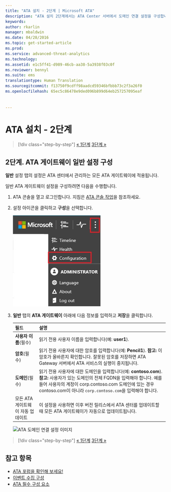 ```yaml
---
title: "ATA 설치 - 2단계 | Microsoft ATA"
description: "ATA 설치 2단계에서는 ATA Center 서버에서 도메인 연결 설정을 구성합니다."
keywords: 
author: rkarlin
manager: mbaldwin
ms.date: 04/28/2016
ms.topic: get-started-article
ms.prod: 
ms.service: advanced-threat-analytics
ms.technology: 
ms.assetid: e1c5ff41-d989-46cb-aa38-5a3938f03c0f
ms.reviewer: bennyl
ms.suite: ems
translationtype: Human Translation
ms.sourcegitcommit: f13750f9cdff98aadcd59346bfbbb73c2f3a26f0
ms.openlocfilehash: 65ec5c86478e9ded096b899d64eb257257095eaf


---
```


# ATA 설치 - 2단계

>[!div class="step-by-step"]
[« 1단계](install-ata-step1.md)
[3단계 »](install-ata-step3.md)

## 2단계. ATA 게이트웨이 일반 설정 구성
**일반** 설정 탭의 설정은 ATA 센터에서 관리하는 모든 ATA 게이트웨이에 적용됩니다.

일반 ATA 게이트웨이 설정을 구성하려면 다음을 수행합니다.

1.  ATA 콘솔을 열고 로그인합니다. 지침은 [ATA 콘솔 작업](working-with-ata-console.md)을 참조하세요.

2.  설정 아이콘을 클릭하고 **구성**을 선택합니다.

    ![ATA Gateway 구성 설정](media/ATA-config-icon.JPG)

3.  **일반** 탭의 **ATA 게이트웨이** 아래에 다음 정보를 입력하고 **저장**을 클릭합니다.

    |필드|설명|
    |---------|------------|
    |**사용자 이름**(필수)|읽기 전용 사용자 이름을 입력합니다(예: **user1**).|
    |**암호**(필수)|읽기 전용 사용자에 대한 암호를 입력합니다(예: **Pencil1**). **참고:** 이 암호가 올바른지 확인합니다. 잘못된 암호를 저장하면 ATA Gateway 서버에서 ATA 서비스의 실행이 중지됩니다.|
    |**도메인**(필수)|읽기 전용 사용자에 대한 도메인을 입력합니다(예: **contoso.com**). **참고:** 사용자가 있는 도메인의 전체 FQDN을 입력해야 합니다. 예를 들어 사용자의 계정이 corp.contoso.com 도메인에 있는 경우 contoso.com이 아니라 `corp.contoso.com`을 입력해야 합니다.|
    |모든 ATA 게이트웨이 자동 업데이트 |이 설정을 사용하면 이후 버전 릴리스에서 ATA 센터를 업데이트할 때 모든 ATA 게이트웨이가 자동으로 업데이트됩니다.|

    ![ATA 도메인 연결 설정 이미지](media/ata-domain-connectivity-user.jpg)



>[!div class="step-by-step"]
[« 1단계](install-ata-step1.md)
[3단계 »](install-ata-step3.md)


## 참고 항목

- [ATA 포럼을 확인해 보세요!](https://social.technet.microsoft.com/Forums/security/home?forum=mata)
- [이벤트 수집 구성](configure-event-collection.md)
- [ATA 필수 구성 요소](/advanced-threat-analytics/plan-design/ata-prerequisites)



<!--HONumber=Jul16_HO4-->


